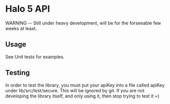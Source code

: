 # Halo 5 API

WARNING -- Still under heavy development, will be for the forseeable few weeks at least.

## Usage

See Unit tests for examples.

## Testing

In order to test the library, you must put your apiKey into a file called apiKey 
under lib/src/test/secure.  This will be ignored by git.  If you are not developing
the library itself, and only using it, then stop trying to test it =)
